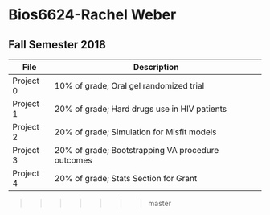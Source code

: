# Bios6624-Rachel Weber
## Fall Semester 2018

File | Description
---|---------------------------------------------------------------------
Project 0 | 10% of grade; Oral gel randomized trial
Project 1 | 20% of grade; Hard drugs use in HIV patients
Project 2 | 20% of grade; Simulation for Misfit models
Project 3 | 20% of grade; Bootstrapping VA procedure outcomes
Project 4 | 20% of grade; Stats Section for Grant
>>>>>>> master
